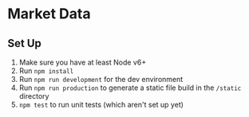 # Market Data

## Set Up

1. Make sure you have at least Node v6+
2. Run `npm install`
3. Run `npm run development` for the dev environment
4. Run `npm run production` to generate a static file build in the `/static` directory
5. `npm test` to run unit tests (which aren't set up yet)
